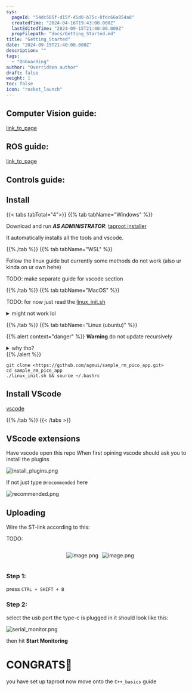 ```yaml
---
sys:
  pageId: "54dc585f-d15f-45d0-b75c-8fdc66a854a8"
  createdTime: "2024-04-16T19:43:00.000Z"
  lastEditedTime: "2024-09-15T21:40:00.000Z"
  propFilepath: "docs/Getting_Started.md"
title: "Getting_Started"
date: "2024-09-15T21:40:00.000Z"
description: ""
tags:
  - "Onboarding"
author: "Overridden author"
draft: false
weight: 1
toc: false
icon: "rocket_launch"
---
```


## Computer Vision guide:

[link_to_page](86d45bc0-388b-4d26-8848-44f255f73d0e)

## ROS guide:

[link_to_page](3c76c1de-ec8f-46d6-8b0a-294005edc2d5)

## Controls guide:

## Install

{{< tabs tabTotal="4">}}
{{% tab tabName="Windows" %}}

Download and run _**AS ADMINISTRATOR**_: [taproot installer](https://github.com/Thornbots/TeachingFreshies/releases/tag/1.0)

It automatically installs all the tools and vscode.

{{% /tab %}}
{{% tab tabName="WSL" %}}

Follow the linux guide but currently some methods do not work (also ur kinda on ur own hehe)

TODO: make separate guide for vscode section

{{% /tab %}}
{{% tab tabName="MacOS" %}}

TODO: for now just read the [linux_init.sh](https://github.com/agmui/sample_rm_pico_app/blob/main/linux_init.sh)

<details>
<summary>might not work lol</summary>

`brew install libusb pkg-config`

Next install: [vscode](https://code.visualstudio.com/Download)

</details>

{{% /tab %}}
{{% tab tabName="Linux (ubuntu)" %}}

{{% alert context="danger" %}}
**Warning** do not update recursively
<details>
<summary>why tho?</summary>
There are some submodules that may go on for a while (like tinyusb) and I highly
recommend you don't need to get them.
If you want to see what submodules I update just look in `linux_init.sh`
</details>
{{% /alert %}}

```shell
git clone <https://github.com/agmui/sample_rm_pico_app.git>
cd sample_rm_pico_app
./linux_init.sh && source ~/.bashrc
```

## Install VScode

[vscode](https://code.visualstudio.com/Download)

{{% /tab %}}
{{< /tabs >}}

## VScode extensions

Have vscode open this repo
When first opining vscode should ask you to install the plugins

![install_plugins.png](https://prod-files-secure.s3.us-west-2.amazonaws.com/d518164a-d88e-44d1-a4ee-3adb3bd8bce0/89bd30f0-1825-4e77-867b-0a41ce370880/install_plugins.png?X-Amz-Algorithm=AWS4-HMAC-SHA256&X-Amz-Content-Sha256=UNSIGNED-PAYLOAD&X-Amz-Credential=ASIAZI2LB466TH2OY4SV%2F20250416%2Fus-west-2%2Fs3%2Faws4_request&X-Amz-Date=20250416T132040Z&X-Amz-Expires=3600&X-Amz-Security-Token=IQoJb3JpZ2luX2VjEL3%2F%2F%2F%2F%2F%2F%2F%2F%2F%2FwEaCXVzLXdlc3QtMiJHMEUCICSnV0Vd5I95dxnQ1OaJ2kHQJuGHUsG1SWwhMG595RYKAiEAtUihy9p6Ue3c%2FLkq5LfTrz5FU7xnW%2BDtOzriav5rOsYq%2FwMIRhAAGgw2Mzc0MjMxODM4MDUiDOhQ1qmu6RPwQYifCircAzTXFatDAUzm2DcmApOvjEJvAspf8g1KxXq4Q6Epm2a2Z4gn%2BAWOGbZy7zatcpb6d8dluuaVABWZEp6G2%2ByFh2mFC7oGnrIpaLIQDkoIGWqmXPDjcxE6wRDOLnudcnKAlVK%2Brz%2BiMQsbsxQeTB6f4CP%2Fl0Xwod%2Bil0go9WKI1jqMGLVRZyUZT5GbJgNtmyHM%2BRp%2Bxv2911lSjF%2FrBrbAjqEVwE4BgI%2FTEOVbesec9GxWBM%2FrvT1WYDLgfB85P3dwR1qQhk1MNuR3RRd857QsN2RXWafZRginhWFyGDFQmWfwJijDHe%2BuslPuWxU6LLk4nX5BJYAzh7sRc926R4SUl4X63mEbqd4udKTyU6O261GdkyFzP7SX439iW%2BFjTeVi0CY0g6Fe0NIQTArgwlWYUapmKKxZUXLv8ZoxdcXu3kwD0egxG48oxoOz6qKxbZIs4njMKV2CEWzAZ3qAfGnoZvIaHZH8NuU5jvjopLvry%2FaeqcVekj2M5lzO4s9V1gaCJ2enfhvWrT%2F%2BhHXNigU8tF9HoeOX%2FIG7tAQxq583WLUEIuLGFi6OKzbRHWr%2FHea6iPoOA8KitDdYiHHoCgHEI2IdKUEcxTIMMpeEHzdQ8LOJpmerbH%2BPKx%2FymfMiMKjG%2Fr8GOqUBeFd5k6DiVKR%2F8mT3mV85l0NE%2B8N8OUToCLt%2BaV4ICYbVWA9LitAytcz3juvZubX3DlSMFUxGL1riCHWrI4C5yQPHiEs5cyHQP8TpbtmA38cjyZnKHS9R3QvIbhsJht8ZGK0r7RNBie5UqULaou8fPYtYHBujB07%2FUwasLYXR2CyLBSNGOwxwp08C78MKTRvf50JG3HHkUjGeUmf%2BV56scL9XMGKa&X-Amz-Signature=ece057f90a82e61531b19f11f91ca3550a7b42a95f2d3e0bac950320bad33f4f&X-Amz-SignedHeaders=host&x-id=GetObject)

If not just type `@recommended` here  

![recommended.png](https://prod-files-secure.s3.us-west-2.amazonaws.com/d518164a-d88e-44d1-a4ee-3adb3bd8bce0/61e661e9-5d85-4dfc-be0d-8d2097a5e793/recommended.png?X-Amz-Algorithm=AWS4-HMAC-SHA256&X-Amz-Content-Sha256=UNSIGNED-PAYLOAD&X-Amz-Credential=ASIAZI2LB466TH2OY4SV%2F20250416%2Fus-west-2%2Fs3%2Faws4_request&X-Amz-Date=20250416T132040Z&X-Amz-Expires=3600&X-Amz-Security-Token=IQoJb3JpZ2luX2VjEL3%2F%2F%2F%2F%2F%2F%2F%2F%2F%2FwEaCXVzLXdlc3QtMiJHMEUCICSnV0Vd5I95dxnQ1OaJ2kHQJuGHUsG1SWwhMG595RYKAiEAtUihy9p6Ue3c%2FLkq5LfTrz5FU7xnW%2BDtOzriav5rOsYq%2FwMIRhAAGgw2Mzc0MjMxODM4MDUiDOhQ1qmu6RPwQYifCircAzTXFatDAUzm2DcmApOvjEJvAspf8g1KxXq4Q6Epm2a2Z4gn%2BAWOGbZy7zatcpb6d8dluuaVABWZEp6G2%2ByFh2mFC7oGnrIpaLIQDkoIGWqmXPDjcxE6wRDOLnudcnKAlVK%2Brz%2BiMQsbsxQeTB6f4CP%2Fl0Xwod%2Bil0go9WKI1jqMGLVRZyUZT5GbJgNtmyHM%2BRp%2Bxv2911lSjF%2FrBrbAjqEVwE4BgI%2FTEOVbesec9GxWBM%2FrvT1WYDLgfB85P3dwR1qQhk1MNuR3RRd857QsN2RXWafZRginhWFyGDFQmWfwJijDHe%2BuslPuWxU6LLk4nX5BJYAzh7sRc926R4SUl4X63mEbqd4udKTyU6O261GdkyFzP7SX439iW%2BFjTeVi0CY0g6Fe0NIQTArgwlWYUapmKKxZUXLv8ZoxdcXu3kwD0egxG48oxoOz6qKxbZIs4njMKV2CEWzAZ3qAfGnoZvIaHZH8NuU5jvjopLvry%2FaeqcVekj2M5lzO4s9V1gaCJ2enfhvWrT%2F%2BhHXNigU8tF9HoeOX%2FIG7tAQxq583WLUEIuLGFi6OKzbRHWr%2FHea6iPoOA8KitDdYiHHoCgHEI2IdKUEcxTIMMpeEHzdQ8LOJpmerbH%2BPKx%2FymfMiMKjG%2Fr8GOqUBeFd5k6DiVKR%2F8mT3mV85l0NE%2B8N8OUToCLt%2BaV4ICYbVWA9LitAytcz3juvZubX3DlSMFUxGL1riCHWrI4C5yQPHiEs5cyHQP8TpbtmA38cjyZnKHS9R3QvIbhsJht8ZGK0r7RNBie5UqULaou8fPYtYHBujB07%2FUwasLYXR2CyLBSNGOwxwp08C78MKTRvf50JG3HHkUjGeUmf%2BV56scL9XMGKa&X-Amz-Signature=1eff2d14e8e2c1e7d88282cfe3faadb0675b067c4e8a61dba378edff3f7afe37&X-Amz-SignedHeaders=host&x-id=GetObject)

## Uploading

Wire the ST-link according to this:

TODO:

<div style="display: flex;flex-direction: row; column-gap:10px; max-width: 630px;justify-content: center;">
<div>

![image.png](https://prod-files-secure.s3.us-west-2.amazonaws.com/d518164a-d88e-44d1-a4ee-3adb3bd8bce0/210ecb78-1116-4d7b-b9b7-2292f66fa2c2/image.png?X-Amz-Algorithm=AWS4-HMAC-SHA256&X-Amz-Content-Sha256=UNSIGNED-PAYLOAD&X-Amz-Credential=ASIAZI2LB466VEXRXVLU%2F20250416%2Fus-west-2%2Fs3%2Faws4_request&X-Amz-Date=20250416T132046Z&X-Amz-Expires=3600&X-Amz-Security-Token=IQoJb3JpZ2luX2VjEL3%2F%2F%2F%2F%2F%2F%2F%2F%2F%2FwEaCXVzLXdlc3QtMiJHMEUCIQDrdqEcyoYnhpyH24vS5g%2BeLEJ0mRaaI2TPwO4k25YDPgIgY2tXn9%2FRCcR0hQlBiq0Bbfy9v%2F5TVz2Qm5SAgS9tozEq%2FwMIRhAAGgw2Mzc0MjMxODM4MDUiDI10XQlUDNprIceqKCrcA6mJCmF8j25a6QkPcbiZbTE1BZ06o5KtC%2Fa22%2FSTodnUaO1%2FcfbBCf07hIbcxh7oN%2FIN18ZwjYe1yJDYA51WYASqfuqxyGPorjdWqipAceGmMGv8qZGdxPDuppzEYarykX5ox7ndruYjCF2lHZA%2BuyaE1Wc5C95bMxtiQlCASy%2BA10VPt199xelz34NlIMA3gx66iBaZOeEo%2BS%2FiDTMG58Lxxk%2FqxlIUCbJP4%2F9oKVc0T4f%2BGJz%2B26lRycLwqnrOtffWfE8fhc8lm0FO9kslsn9aSzPjUCZ1%2FjcErMlc2NPslSt1juUYFy0fPe9mBjdUtGkyTvXMyGITCb6Q9xxm%2FNvQMKljU3McZ%2BN64dlhEiYUiOBNSkk5WiXhLH0GGTmeA8Va8z2tLW56yqNZZG58uhvKk2iNYxRJWirYx4pro4IqNz1rfXWn19vd%2Fz5EFdGzC4Z8T1vnpvG89gZO7jZ5P5nvQvCIsmjQTBaxP2eI%2BZuQxNkSw%2BPLp%2FiCp%2FwOvqIV7vhdCXcjwtX2FO5MGmOR7TyuNqmgx3tgBMAluhtinHmNdScuMfc%2FL6qBZCb6ck0%2B9CDzToUtugNcTCiY70Z7jYkY8b1t4Mvtu0YkGThBRbPtcn9UrblhbpPPyD28MJXG%2Fr8GOqUB0gkSBFFpmbyRVVd1ZZH1ZZ7y0miuHLPS60MfzWCfn%2FVJ1FVWyDh9b2r%2F%2BFMlaKdv%2F4xqjx8%2FzH3vmNh0tMsCBIJgNvrwM6rN1GfzL6pz1jgyPnUVlTNCb4HbBlUvhTq8PRvUSZsrF6P1HG%2Brr1BMpqZ%2FvH2iEHZ83VDYm%2FNznoj2sMCrWf2dvxa0op8DNJktWARwYLMS8OtjNvqG2WnHaOa3Vjkn&X-Amz-Signature=4873db9167220d65b07dd8dcc644e9608c746b1554a72d43a610ec9466f4851b&X-Amz-SignedHeaders=host&x-id=GetObject)

</div>
<div>

![image.png](https://prod-files-secure.s3.us-west-2.amazonaws.com/d518164a-d88e-44d1-a4ee-3adb3bd8bce0/33a0fd0f-8ca6-4a86-8e09-26e95ded1fff/image.png?X-Amz-Algorithm=AWS4-HMAC-SHA256&X-Amz-Content-Sha256=UNSIGNED-PAYLOAD&X-Amz-Credential=ASIAZI2LB466SLAPXRDH%2F20250416%2Fus-west-2%2Fs3%2Faws4_request&X-Amz-Date=20250416T132046Z&X-Amz-Expires=3600&X-Amz-Security-Token=IQoJb3JpZ2luX2VjEL3%2F%2F%2F%2F%2F%2F%2F%2F%2F%2FwEaCXVzLXdlc3QtMiJHMEUCIQDXQv0U2BdkK0V5QiIhffQdDgwWO0jxYE9z59vcWtW%2FrgIgfbJg7UezFEwco9cvYtXg08jtphlIBh2fqbRis9BMl8cq%2FwMIRRAAGgw2Mzc0MjMxODM4MDUiDL7LmzdbXR7tvBG0mCrcA%2Fa6xDAp%2BncMUrxHa%2BLM0iq%2B%2F0ufiI6fXAkNwGA3CBPyIaHl0qNyNy4KYGOqoYUNhBbsNJxa6AOED7T4w8zRIWua724jXTxIeWJhbWcoTh%2FNR%2FrbI6RQRTS9eYJd72kiJJNkm0gyc%2Fx5jGgBbKShGSbwmlDy1sdOx7LJb%2BDehgyibSj047GdNMAlOCybZJsePE%2FeWKOS7Nak2QTIZ%2Bz2vGMbsQWXS6mezm89LRzZYd40XQ8JBHHPpUr9J59f3D9TDhT1wGmwTs%2FunTRbQKBfNcEj2IVl0%2BqECC5WhQS5hj%2B%2B%2BHfl04OkuLanTg%2B1x2UZ5t%2BWUkzhm1ylXgDosUo4QkXhL2V%2FXhCSKrjySurkT3lzb%2BSe78TvsS98CsGTcrxhA6x2jQZaoC%2BvsynYJtUeHL5kZYuXP0TlEXSlzCfr%2FZ4ud%2FZrqboFrPtdbP2Vyzx7GmJroPBnW2viPE0FwD9E1eT5GjL4Muh%2FdtgfeGKyscDcloOOMoxMdyRao7EF7Zz%2BvHloI%2BOGP%2FPh37Mf8%2FWoIX0OCwrzFGuwXveSzbaj3nnssH6wzp7TchXQ%2BiKQdokOmYH4E6mKoMS2Lv7%2F%2FGqCtHonWSTSvsuOl08IN8h1VsPiXWuqxOHHJJAIT%2FLLMP%2FF%2Fr8GOqUB0zhDzs9Ccb7NZmvK8ONNfo5rq9Ton4q7Yif2qaZQF1qL8FbgaIGKPxPqTWvgxPUA8bvMgRYIZLs0MF1p%2FG%2F7KhjOndKB25moA%2FPdDDkNIuhlvaQvK6hy4hotu8Ti0CnU%2BH1XCcF%2F0gxFhRwiJhIn2JE9EDrTF5DlZLXVnXww5TYXBzbFPfgQ8infV4WIq6eo3Gw8EAURZsLSgpmzbzyD9u94y5xL&X-Amz-Signature=4dddaec46a53c1108df338ae4792bdc297d138c73be5896fba7d35167fb4304f&X-Amz-SignedHeaders=host&x-id=GetObject)

</div>
</div>

### Step 1:

press `CTRL + SHIFT + B`

### Step 2:

select the usb port the type-c is plugged in it should look like this:

![serial_monitor.png](https://prod-files-secure.s3.us-west-2.amazonaws.com/d518164a-d88e-44d1-a4ee-3adb3bd8bce0/f03f4774-05d4-4393-b6a0-d5efb6d315ab/serial_monitor.png?X-Amz-Algorithm=AWS4-HMAC-SHA256&X-Amz-Content-Sha256=UNSIGNED-PAYLOAD&X-Amz-Credential=ASIAZI2LB466TH2OY4SV%2F20250416%2Fus-west-2%2Fs3%2Faws4_request&X-Amz-Date=20250416T132040Z&X-Amz-Expires=3600&X-Amz-Security-Token=IQoJb3JpZ2luX2VjEL3%2F%2F%2F%2F%2F%2F%2F%2F%2F%2FwEaCXVzLXdlc3QtMiJHMEUCICSnV0Vd5I95dxnQ1OaJ2kHQJuGHUsG1SWwhMG595RYKAiEAtUihy9p6Ue3c%2FLkq5LfTrz5FU7xnW%2BDtOzriav5rOsYq%2FwMIRhAAGgw2Mzc0MjMxODM4MDUiDOhQ1qmu6RPwQYifCircAzTXFatDAUzm2DcmApOvjEJvAspf8g1KxXq4Q6Epm2a2Z4gn%2BAWOGbZy7zatcpb6d8dluuaVABWZEp6G2%2ByFh2mFC7oGnrIpaLIQDkoIGWqmXPDjcxE6wRDOLnudcnKAlVK%2Brz%2BiMQsbsxQeTB6f4CP%2Fl0Xwod%2Bil0go9WKI1jqMGLVRZyUZT5GbJgNtmyHM%2BRp%2Bxv2911lSjF%2FrBrbAjqEVwE4BgI%2FTEOVbesec9GxWBM%2FrvT1WYDLgfB85P3dwR1qQhk1MNuR3RRd857QsN2RXWafZRginhWFyGDFQmWfwJijDHe%2BuslPuWxU6LLk4nX5BJYAzh7sRc926R4SUl4X63mEbqd4udKTyU6O261GdkyFzP7SX439iW%2BFjTeVi0CY0g6Fe0NIQTArgwlWYUapmKKxZUXLv8ZoxdcXu3kwD0egxG48oxoOz6qKxbZIs4njMKV2CEWzAZ3qAfGnoZvIaHZH8NuU5jvjopLvry%2FaeqcVekj2M5lzO4s9V1gaCJ2enfhvWrT%2F%2BhHXNigU8tF9HoeOX%2FIG7tAQxq583WLUEIuLGFi6OKzbRHWr%2FHea6iPoOA8KitDdYiHHoCgHEI2IdKUEcxTIMMpeEHzdQ8LOJpmerbH%2BPKx%2FymfMiMKjG%2Fr8GOqUBeFd5k6DiVKR%2F8mT3mV85l0NE%2B8N8OUToCLt%2BaV4ICYbVWA9LitAytcz3juvZubX3DlSMFUxGL1riCHWrI4C5yQPHiEs5cyHQP8TpbtmA38cjyZnKHS9R3QvIbhsJht8ZGK0r7RNBie5UqULaou8fPYtYHBujB07%2FUwasLYXR2CyLBSNGOwxwp08C78MKTRvf50JG3HHkUjGeUmf%2BV56scL9XMGKa&X-Amz-Signature=415dda29e2bd888d62c5f8c28991aabd905cc4ae90a2f8c987fd16944588df62&X-Amz-SignedHeaders=host&x-id=GetObject)

then hit **Start Monitoring**

# CONGRATS🎉

you have set up taproot now move onto the `C++_basics` guide
